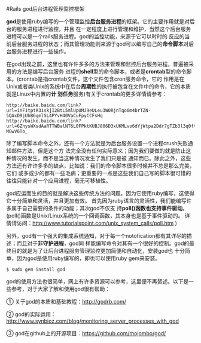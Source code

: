 #Rails god后台进程管理监控框架

**god**是使用ruby编写的一个管理监控**后台服务进程**的框架。它的主要作用就是对后台的服务进程进行监控，并且
在一定程度上进行管理和维护，当然这个后台服务进程可以是一个rails服务进程。god的监控功能，来源于它可以时时的
反应的当前后台服务进程的状态；而其管理功能则来源于god可以编写自己的**命令脚本**对后台服务进程进行一些操作。

在god出现之前，这里也有许许多多的方法来管理和监控后台服务进程，普遍被采用的方法是编写后台服务
进程的**shell**型的命令脚本，或者是**crontab**型的命令脚本。(crontab是指crontab文件，这个文件包含cron服务命令，它的
作用是在Unix或者类Unix的系统中在后台**周期性**的执行被包含在文件中的命令，它的本质就是Linux中内置的**计
划任务**服务)有关于crontab的更多详情请参考：

    http://baike.baidu.com/link?url=iYF1tptR31skjI2BtL5mlUpUMJ9eULeu3WORjnTqo0m4brTZN-5QAxD9jUhB6gmlSL4PYvH40VaCuFpyCCFsHq
    http://baike.baidu.com/link?url=6ZhysWXsdAaRTTWBalNT6L0FPktKUBJ806D3xUKMLvo6dYjWtpa2Ddr7gTZb3l3q0ftG6glXCLx_Y-MGwV6To_

除了编写脚本命令之外，还有一个方法就是为后台服务设置一个进程crush失败通知邮件方法，但是这个方
法完全没有任何实际意义；因为我们要做的就是防止这种情况的发生，而不是当这种情况发生了我们只是被
通知而已。除此之外，这些方法还有许许多多的缺点，比如说：我们的命令脚本很多时候并不总是那么完美，它们
或多或少的都有一些毛病；更重要的一点是这些我们自己写的脚本很可惜的往往只能针对一个应用进程，毫无可移植性。

god应运而生的目的就是解决这些传统方法的问题。因为它使用ruby编写，这使得它十分简单和灵活，并且更加有效。
首先因为ruby语言的灵活性，我们能编写许多属于自己需要的条件的功能；其次god不仅支
持**poll()**函数也支持**事件驱动**。(poll()函数是Unix/Linux系统的一个回调函数，其本身也是基于事件驱动的。
详情请访问：http://www.tutorialspoint.com/unix_system_calls/poll.htm )

另外，god有一个强大的集成系统通知，对于每一个notofication都有其详尽的描述；而且对于**非守护进程**，god同
样能编写命令对其有一个很好的控制。god的最终目的就是为了让后台进程服务管理监控更加简便和自动化，安装god也
十分简单，因为god是使用ruby编写的，即也可以使用ruby gem来安装。

```
$ sudo gem install god
```

god的使用方法也很简单，网上有许多资源可以参考，这里便不再赘述。以下是一些参考，对于大家了解和使用god很有帮助：

① 关于god的本质和基础教程：http://godrb.com/

② god的实际运用：http://www.synbioz.com/blog/monitoring_server_processes_with_god

③ god在github上的开源项目：https://github.com/mojombo/god/
